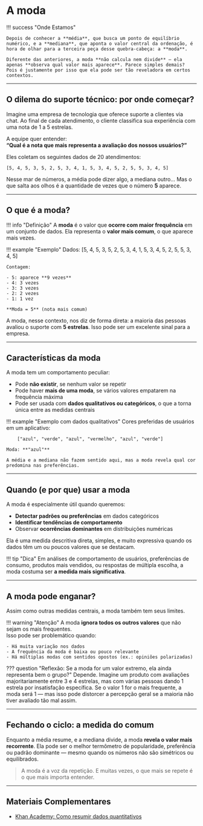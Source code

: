 # A moda

!!! success "Onde Estamos"

    Depois de conhecer a **média**, que busca um ponto de equilíbrio numérico, e a **mediana**, que aponta o valor central da ordenação, é hora de olhar para a terceira peça desse quebra-cabeça: a **moda**.

    Diferente das anteriores, a moda **não calcula nem divide** — ela apenas **observa qual valor mais aparece**. Parece simples demais? Pois é justamente por isso que ela pode ser tão reveladora em certos contextos.

---

## O dilema do suporte técnico: por onde começar?

Imagine uma empresa de tecnologia que oferece suporte a clientes via chat. Ao final de cada atendimento, o cliente classifica sua experiência com uma nota de 1 a 5 estrelas.

A equipe quer entender:  
**“Qual é a nota que mais representa a avaliação dos nossos usuários?”**

Eles coletam os seguintes dados de 20 atendimentos:

```
[5, 4, 5, 3, 5, 2, 5, 3, 4, 1, 5, 3, 4, 5, 2, 5, 5, 3, 4, 5]
```

Nesse mar de números, a média pode dizer algo, a mediana outro… Mas o que salta aos olhos é a quantidade de vezes que o número **5** aparece.

---

## O que é a moda?

!!! info "Definição"
    A **moda** é o valor que **ocorre com maior frequência** em um conjunto de dados. Ela representa o **valor mais comum**, o que aparece mais vezes.

!!! example "Exemplo"
        Dados: [5, 4, 5, 3, 5, 2, 5, 3, 4, 1, 5, 3, 4, 5, 2, 5, 5, 3, 4, 5]

    Contagem:

    - 5: aparece **9 vezes**  
    - 4: 3 vezes  
    - 3: 3 vezes  
    - 2: 2 vezes  
    - 1: 1 vez

    **Moda = 5** (nota mais comum)

A moda, nesse contexto, nos diz de forma direta: a maioria das pessoas avaliou o suporte com **5 estrelas**. Isso pode ser um excelente sinal para a empresa.

---

## Características da moda

A moda tem um comportamento peculiar:

- Pode **não existir**, se nenhum valor se repetir  
- Pode haver **mais de uma moda**, se vários valores empatarem na frequência máxima  
- Pode ser usada com **dados qualitativos ou categóricos**, o que a torna única entre as medidas centrais

!!! example "Exemplo com dados qualitativos"
    Cores preferidas de usuários em um aplicativo:

        ["azul", "verde", "azul", "vermelho", "azul", "verde"]

    Moda: **"azul"**

    A média e a mediana não fazem sentido aqui, mas a moda revela qual cor predomina nas preferências.

---

## Quando (e por que) usar a moda

A moda é especialmente útil quando queremos:

- **Detectar padrões ou preferências** em dados categóricos  
- **Identificar tendências de comportamento**  
- Observar **ocorrências dominantes** em distribuições numéricas

Ela é uma medida descritiva direta, simples, e muito expressiva quando os dados têm um ou poucos valores que se destacam.

!!! tip "Dica"
    Em análises de comportamento de usuários, preferências de consumo, produtos mais vendidos, ou respostas de múltipla escolha, a moda costuma ser **a medida mais significativa**.

---

## A moda pode enganar?

Assim como outras medidas centrais, a moda também tem seus limites.

!!! warning "Atenção"
    A moda **ignora todos os outros valores** que não sejam os mais frequentes.  
    Isso pode ser problemático quando:

    - Há muita variação nos dados
    - A frequência da moda é baixa ou pouco relevante
    - Há múltiplas modas com sentidos opostos (ex.: opiniões polarizadas)

??? question "Reflexão: Se a moda for um valor extremo, ela ainda representa bem o grupo?"
    Depende. Imagine um produto com avaliações majoritariamente entre 3 e 4 estrelas, mas com várias pessoas dando 1 estrela por insatisfação específica. Se o valor 1 for o mais frequente, a moda será 1 — mas isso pode distorcer a percepção geral se a maioria não tiver avaliado tão mal assim.

---

## Fechando o ciclo: a medida do comum

Enquanto a média resume, e a mediana divide, a moda **revela o valor mais recorrente**. Ela pode ser o melhor termômetro de popularidade, preferência ou padrão dominante — mesmo quando os números não são simétricos ou equilibrados.

> A moda é a voz da repetição. E muitas vezes, o que mais se repete é o que mais importa entender.

---

## Materiais Complementares

- [Khan Academy: Como resumir dados quantitativos](https://pt.khanacademy.org/math/statistics-probability/summarizing-quantitative-data)
